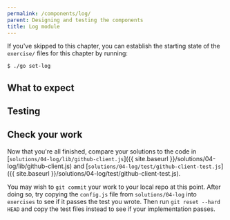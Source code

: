 ```yaml
---
permalink: /components/log/
parent: Designing and testing the components
title: Log module
---
```

If you've skipped to this chapter, you can establish the starting state of the
`exercise/` files for this chapter by running:

```sh
$ ./go set-log
```

## What to expect

## Testing

## Check your work

Now that you're all finished, compare your solutions to the code in
[`solutions/04-log/lib/github-client.js`]({{ site.baseurl }}/solutions/04-log/lib/github-client.js)
and
[`solutions/04-log/test/github-client-test.js`]({{ site.baseurl }}/solutions/04-log/test/github-client-test.js).

You may wish to `git commit` your work to your local repo at this point. After
doing so, try copying the `config.js` file from `solutions/04-log`
into `exercises` to see if it passes the test you wrote. Then run `git reset
--hard HEAD` and copy the test files instead to see if your implementation
passes.
